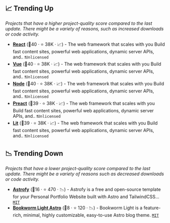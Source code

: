 ## 📈 Trending Up

_Projects that have a higher project-quality score compared to the last update. There might be a variety of reasons, such as increased downloads or code activity._

- <b><a href="https://github.com/withastro/astro">React</a></b> (🥇40 ·  ⭐ 38K · 📈) - The web framework that scales with you Build fast content sites, powerful web applications, dynamic server APIs, and.. <code>❗Unlicensed</code>
- <b><a href="https://github.com/withastro/astro">Vue</a></b> (🥇40 ·  ⭐ 38K · 📈) - The web framework that scales with you Build fast content sites, powerful web applications, dynamic server APIs, and.. <code>❗Unlicensed</code>
- <b><a href="https://github.com/withastro/astro">Node</a></b> (🥇40 ·  ⭐ 38K · 📈) - The web framework that scales with you Build fast content sites, powerful web applications, dynamic server APIs, and.. <code>❗Unlicensed</code>
- <b><a href="https://github.com/withastro/astro">Preact</a></b> (🥈39 ·  ⭐ 38K · 📈) - The web framework that scales with you Build fast content sites, powerful web applications, dynamic server APIs, and.. <code>❗Unlicensed</code>
- <b><a href="https://github.com/withastro/astro">Lit</a></b> (🥈39 ·  ⭐ 38K · 📈) - The web framework that scales with you Build fast content sites, powerful web applications, dynamic server APIs, and.. <code>❗Unlicensed</code>

## 📉 Trending Down

_Projects that have a lower project-quality score compared to the last update. There might be a variety of reasons such as decreased downloads or code activity._

- <b><a href="https://github.com/manuelernestog/astrofy">Astrofy</a></b> (🥈16 ·  ⭐ 470 · 📉) - Astrofy is a free and open-source template for your Personal Portfolio Website built with Astro and TailwindCSS... <code><a href="http://bit.ly/34MBwT8">MIT</a></code>
- <b><a href="https://github.com/themefisher/bookworm-light-astro">Bookworm Light Astro</a></b> (🥉8 ·  ⭐ 120 · 📉) - Bookworm Light is a feature-rich, minimal, highly customizable, easy-to-use Astro blog theme. <code><a href="http://bit.ly/34MBwT8">MIT</a></code>

